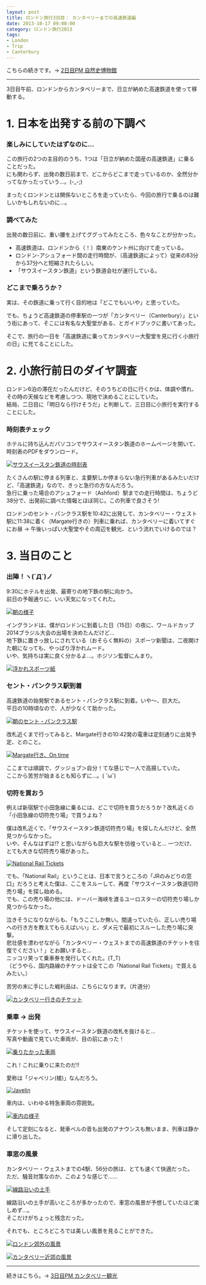 ```yaml
---
layout: post
title: ロンドン旅行3日目： カンタベリーまでの高速鉄道編
date: 2013-10-17 09:00:00
category: ロンドン旅行2013
tags:
- London
- Trip
- Canterbury
---
```


こちらの続きです。→ [2日目PM 自然史博物館](/2013/10/16/Natural_History_Museum/)

- - -

3日目午前、ロンドンからカンタベリーまで、日立が納めた高速鉄道を使って移動する。

# 1. 日本を出発する前の下調べ

### 楽しみにしていたはずなのに…

この旅行の2つの主目的のうち、1つは「日立が納めた国産の高速鉄道」に乗ることだった。<br>
にも関わらず、出発の数日前まで、どこからどこまで走っているのか、全然分かってなかったっていう…。(-_-;)

まったくロンドンとは関係ないところを走っていたら、今回の旅行で乗るのは難しいかもしれないのに…。

### 調べてみた

出発の数日前に、重い腰を上げてググってみたところ、色々なことが分かった。

- 高速鉄道は、ロンドンから（！）南東のケント州に向けて走っている。
- ロンドン-アシュフォード間の走行時間が、（高速鉄道によって）従来の83分から37分へと短縮されたらしい。
- 「サウスイースタン鉄道」という鉄道会社が運行している。

### どこまで乗ろうか？

実は、その鉄道に乗って行く目的地は「どこでもいいや」と思っていた。

でも、ちょうど高速鉄道の停車駅の一つが「カンタベリー（Canterbury）」という街にあって、そこには有名な大聖堂がある、とガイドブックに書いてあった。

そこで、旅行の一日を「高速鉄道に乗ってカンタベリー大聖堂を見に行く小旅行の日」に充てることにした。

# 2. 小旅行前日のダイヤ調査

ロンドン6泊の滞在だったんだけど、そのうちどの日に行くかは、体調や慣れ、その時の天候などを考慮しつつ、現地で決めることにしていた。<br>
結局、二日目に「明日なら行けそうだ」と判断して、三日目に小旅行を実行することにした。

### 時刻表チェック

ホテルに持ち込んだパソコンでサウスイースタン鉄道のホームページを開いて、時刻表のPDFをダウンロード。

[![サウスイースタン鉄道の時刻表][1]][1]

  [1]: /images/London2013/time-table-skitced-2.jpg

たくさんの駅に停まる列車と、主要駅しか停まらない急行列車があるみたいだけど、「高速鉄道」なので、きっと急行の方なんだろう。<br>
急行に乗った場合のアシュフォード（Ashford）駅までの走行時間は、ちょうど38分で、出発前に調べた情報とほぼ同じ。この列車で良さそう!

ロンドンのセント・パンクラス駅を10:42に出発して、カンタベリー・ウェスト駅に11:38に着く（Margate行きの）列車に乗れば、カンタベリーに着いてすぐにお昼 → 午後いっぱい大聖堂やその周辺を観光、という流れでいけるのでは？


# 3. 当日のこと

### 出陣！ヽ(`Д´)ノ

9:30にホテルを出発、最寄りの地下鉄の駅に向かう。<br>
前日の予報通りに、いい天気になってくれた。

[![朝の様子][2]][2]

  [2]: /images/London2013/IMG_2273.JPG

イングランドは、僕がロンドンに到着した日（15日）の夜に、ワールドカップ2014ブラジル大会の出場を決めたんだけど…<br>
地下鉄に置きっ放しにされている（おそらく無料の）スポーツ新聞は、二夜開けた朝になっても、やっぱり浮かれムード。<br>
いや、気持ちは実に良く分かるよ…。ホジソン監督にんまり。

[![浮かれスポーツ紙][3]][3]

  [3]: /images/London2013/IMG_2277.JPG


### セント・パンクラス駅到着

高速鉄道の始発駅であるセント・パンクラス駅に到着。いや〜、巨大だ。<br>
平日の10時頃なので、人が少なくて助かった。

[![朝のセント・パンクラス駅][4]][4]

  [4]: /images/London2013/IMG_2279.JPG

改札近くまで行ってみると、Margate行きの10:42発の電車は定刻通りに出発予定、とのこと。

[![Margate行き、On time][5]][5]

  [5]: /images/London2013/10-42-Margate-onTime.jpg

ここまでは順調で、グッジョブ＞自分！てな感じで一人で高揚していた。<br>
ここから苦労が始まるとも知らずに…。( ˘ω˘)

### 切符を買おう

例えば新宿駅で小田急線に乗るには、どこで切符を買うだろうか？改札近くの「小田急線の切符売り場」で買うよね？

僕は改札近くで、「サウスイースタン鉄道切符売り場」を探したんだけど、全然見つからなかった。<br>
いや、そんなはずは!? と思いながらも巨大な駅を彷徨っていると… 一つだけ、とても大きな切符売り場があった。

[![National Rail Tickets][6]][6]

  [6]: /images/London2013/IMG_2284.JPG

でも、「National Rail」ということは、日本で言うところの「JRのみどりの窓口」だろうと考えた僕は、ここをスルーして、再度「サウスイースタン鉄道切符売り場」を探し始める。<br>
でも、この売り場の他には、ドーバー海峡を渡るユーロスターの切符売り場しか見つからなかった。

泣きそうになりながらも、「もうここしか無い。間違っていたら、正しい売り場への行き方を教えてもらえばいい」と、ダメ元で最初にスルーした売り場に突撃。<br>
悲壮感を漂わせながら「カンタベリー・ウェストまでの高速鉄道のチケットを往復でください！」とお願いすると…<br>
ニッコリ笑って乗車券を発行してくれた。(T_T)<br>
（どうやら、国内路線のチケットは全てこの「National Rail Tickets」で買えるみたい。）

苦労の末に手にした戦利品は、こちらになります。（片道分）

[![カンタベリー行きのチケット][7]][7]

  [7]: /images/London2013/IMG_2307.jpg


### 乗車 → 出発

チケットを使って、サウスイースタン鉄道の改札を抜けると…<br>
写真や動画で見ていた車両が、目の前にあった！

[![乗りたかった車両][8]][8]

  [8]: /images/London2013/Trains_Made_in_Japan.jpg

これ！これに乗りに来たのだ!!

愛称は「ジャベリン(槍)」なんだろう。

[![Javelin][9]][9]

  [9]: /images/London2013/IMG_2294.JPG

車内は、いわゆる特急車両の雰囲気。

[![車内の様子][10]][10]

  [10]: /images/London2013/IMG_2304.JPG

そして定刻になると、発車ベルの音も出発のアナウンスも無いまま、列車は静かに滑り出した。


### 車窓の風景

カンタベリー・ウェストまでの4駅、56分の旅は、とても速くて快適だった。
ただ、騒音対策なのか、このような感じで……

[![線路沿いの土手][11]][11]

  [11]: /images/London2013/IMG_2318.jpg

線路沿いの土手が高いところが多かったので、車窓の風景が予想していたほど楽しめず…。<br>
そこだけがちょっと残念だった。

それでも、ところどころでは美しい風景を見ることができた。

[![ロンドン郊外の風景][12]][12]

  [12]: /images/London2013/IMG_2312.JPG

[![カンタベリー近郊の風景][13]][13]

  [13]: /images/London2013/IMG_2324.JPG

- - -

続きはこちら。→ [3日目PM カンタベリー観光](/2013/10/17/Ruins_of_St_Augustins/)